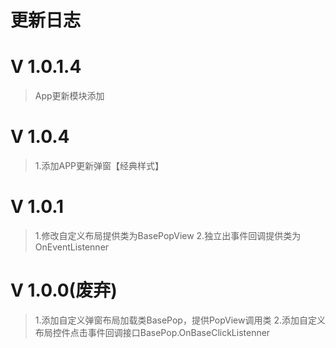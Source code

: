 # 更新日志
# V 1.0.1.4
>App更新模块添加
# V 1.0.4
>1.添加APP更新弹窗【经典样式】
# V 1.0.1
>1.修改自定义布局提供类为BasePopView
>2.独立出事件回调提供类为OnEventListenner
# V 1.0.0(废弃)
>1.添加自定义弹窗布局加载类BasePop，提供PopView调用类
>2.添加自定义布局控件点击事件回调接口BasePop.OnBaseClickListenner